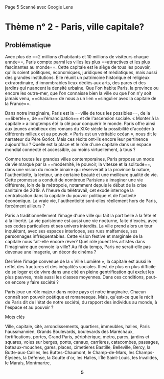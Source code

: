 Page 5
Scanné avec Google Lens

# Thème n° 2 - Paris, ville capitale?

## Problématique



Avec plus de ==2 millions d'habitants et 10 millions de visiteurs chaque année==, Paris compte parmi les villes les plus ==attractives et les plus fascinantes au monde==. Cette capitale est le siège de tous les pouvoir, qu'ils soient politiques, économiques, juridiques et médiatiques, mais aussi des grandes institutions. Elle réunit un patrimoine historique et religieux extraordinaire, d'innombrables lieux dédiés aux arts, des parcs et des jardins qui nuancent la densité urbaine. Que l'on habite Paris, la province ou encore les outre-mer, que l'on connaisse bien la ville ou que l'on n'y soit jamais venu, ==chacun== de nous a un lien ==singulier avec la capitale de la France==.

Dans notre imaginaire, Paris est la ==ville de tous les possibles==, de la ==liberté==, de ==l'émancipation== et de l'ascension sociale. « Monter à la capitale » a longtemps été la clé pour conquérir le monde. Paris offre ainsi aux jeunes ambitieux des romans du XIXe siècle la possibilité d'accéder à différents milieux et au pouvoir. « Paris est un véritable océan », nous dit le narrateur du Père Goriot. Mais ces récits ont-ils encore leur pertinence aujourd'hui ? Quelle est la place et le rôle d'une capitale dans un espace mondial connecté et accessible, au moins virtuellement, à tous ?

Comme toutes les grandes villes contemporaines, Paris propose un mode de vie marqué par la ==modernité, le pouvoir, la vitesse et la solitude==, dans une vision du monde binaire qui réserverait à la province la nature, l'authenticité, la lenteur, une certaine beauté et une meilleure qualité de vie. Cette promesse a conduit de nombreux Parisiens à imaginer une vie différente, loin de la métropole, notamment depuis le début de la crise sanitaire de 2019. À l'heure du télétravail, cet exode interroge la centralisation dans la capitale du pouvoir politique et de l'activité économique. La vraie vie, l'authenticité sont-elles réellement hors de Paris, forcément ailleurs ?

Paris a traditionnellement l'image d'une ville qui fait la part belle à la fête et à la liberté. La vie parisienne est aussi une vie nocturne, faite d'excès, avec ses codes particuliers et ses univers interdits. La ville prend alors un tour inquiétant, avec ses espaces interlopes, ses rues malfamées, ses personnages infréquentables. Cette vision festive et marginale de la capitale nous fait-elle encore rêver? Quel rôle jouent les artistes dans l'imaginaire que convoie la ville? Au fil du temps, Paris ne serait-elle pas devenue une imagerie, un décor de cinéma ?

Derrière l'image convenue de la « Ville Lumière », la capitale est aussi le reflet des fractures et des inégalités sociales. Il est de plus en plus difficile de se loger et de vivre dans une cité en pleine gentrification qui exclut les plus pauvres, mais aussi les classes moyennes. Dans ces conditions, peut-on encore y faire société ?

Paris joue un rôle majeur dans notre pays et notre imaginaire. Chacun connaît son pouvoir poétique et romanesque. Mais, qu'est-ce que le récit de Paris dit de l'état de notre société, du rapport des individus au monde, à l'espace et au pouvoir ?

Mots clés

Ville, capitale, cité, arrondissements, quartiers, immeubles, halles, Paris haussmannien, Grands Boulevards, boulevards des Maréchaux, fortifications, portes, Grand Paris, périphérique, métro, parcs, jardins et squares, voies sur berges, ponts, canaux, carrières, catacombes, passages, bateaux-mouches, gares, places, cimetières Bastille, Belleville, Bercy, la Butte-aux-Cailles, les Buttes-Chaumont, le Champ-de-Mars, les Champs- Élysées, la Défense, la Goutte d'or, les Halles, l'Île Saint-Louis, les Invalides, le Marais, Montmartre,
<strong>
<center>5</center></strong>
